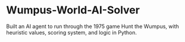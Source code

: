 # Wumpus-World-AI-Solver
Built an AI agent to run through the 1975 game Hunt the Wumpus, with heuristic values, scoring system, and logic in Python.
